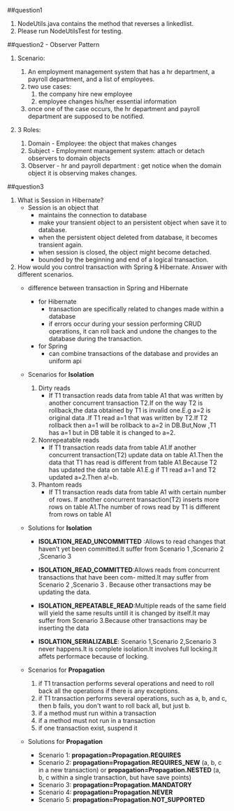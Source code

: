 ##question1
1. NodeUtils.java contains the method that reverses a linkedlist. 
2. Please run NodeUtilsTest for testing. 
    
##question2 - Observer Pattern
1. Scenario:
    1. An employment management system that has a hr department, a payroll department, and a list of employees.
    2. two use cases:
        1. the company hire new employee
        2. employee changes his/her essential information
    3. once one of the case occurs, the hr department and payroll department are supposed to be notified.
    
2. 3 Roles:
    1. Domain - Employee: the object that makes changes
    2. Subject - Employment management system: attach or detach observers to domain objects
    3. Observer - hr and payroll department : get notice when the domain object it is observing makes changes.
    
##question3
1. What is Session in Hibernate?
    * Session is an object that 
        * maintains the connection to database
        * make your transient object to an persistent object when save it to database. 
        * when the persistent object deleted from database, it becomes transient again.
        * when session is closed, the object might become detached.
        * bounded by the beginning and end of a logical transaction.
2. How would you control transaction with Spring & Hibernate. Answer with different scenarios.
    * difference between transaction in Spring and Hibernate
        * for Hibernate
            * transaction are specifically related to changes made within a database
            * if errors occur during your session performing CRUD operations, it can roll back and undone the changes to the database during the transaction.
        * for Spring
            * can combine transactions of the database and provides an uniform api
    * Scenarios for **Isolation**
        1. Dirty reads
            * If T1 transaction reads data from table A1 that was written by another concurrent transaction T2.If on the way T2 is rollback,the data obtained by T1 is invalid one.E.g a=2 is original data .If T1 read a=1 that was written by T2.If T2 rollback then a=1 will be rollback to a=2 in DB.But,Now ,T1 has a=1 but in DB table it is changed to a=2.
        2. Nonrepeatable reads
            * If T1 transaction reads data from table A1.If another concurrent transaction(T2) update data on table A1.Then the data that T1 has read is different from table A1.Because T2 has updated the data on table A1.E.g if T1 read a=1 and T2 updated a=2.Then a!=b.
        3. Phantom reads
            * If T1 transaction reads data from table A1 with certain number of rows. If another concurrent transaction(T2) inserts more rows on table A1.The number of rows read by T1 is different from rows on table A1
    * Solutions for **Isolation**
        * **ISOLATION_READ_UNCOMMITTED** :Allows to read changes that haven’t yet been committed.It suffer from Scenario 1 ,Scenario 2 ,Scenario 3
        
        * **ISOLATION_READ_COMMITTED**:Allows reads from concurrent transactions that have been com- mitted.It may suffer from Scenario 2 ,Scenario 3 . Because other transactions may be updating the data.
        
        * **ISOLATION_REPEATABLE_READ**:Multiple reads of the same field will yield the same results untill it is changed by itself.It may suffer from Scenario 3.Because other transactions may be inserting the data
        
        * **ISOLATION_SERIALIZABLE**: Scenario 1,Scenario 2,Scenario 3 never happens.It is complete isolation.It involves full locking.It affets performace because of locking.
     
    * Scenarios for **Propagation**
        1. if T1 transaction performs several operations and need to roll back all the operations if there is any exceptions. 
        2. if T1 transaction performs several operations, such as a, b, and c, then b fails, you don't want to roll back all, but just b.
        3. if a method must run within a transaction
        4. if a method must not run in a transaction
        5. if one transaction exist, suspend it
    * Solutions for **Propagation**
        * Scenario 1: **propagation=Propagation.REQUIRES**
        * Scenario 2: **propagation=Propagation.REQUIRES_NEW** (a, b, c in a new transaction) or **propagation=Propagation.NESTED** (a, b, c within a single transaction, but have save points)
        * Scenario 3: **propagation=Propagation.MANDATORY**
        * Scenario 4: **propagation=Propagation.NEVER**
        * Scenario 5: **propagation=Propagation.NOT_SUPPORTED**
